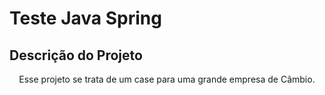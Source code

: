 # Teste Java Spring

## Descrição do Projeto
<p align="center">Esse projeto se trata de um case para uma grande empresa de Câmbio.</p>
